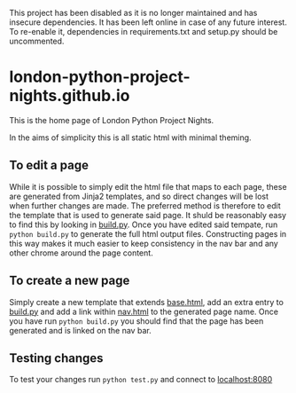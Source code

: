 This project has been disabled as it is no longer maintained and has insecure dependencies.
It has been left online in case of any future interest.
To re-enable it, dependencies in requirements.txt and setup.py should be uncommented.

# london-python-project-nights.github.io

This is the home page of London Python Project Nights. 

In the aims of simplicity this is all static html with minimal theming.

## To edit a page

While it is possible to simply edit the html file that maps to each page, these are generated from Jinja2 templates, and so direct changes will be lost when further changes are made. The preferred method is therefore to edit the template that is used to generate said page. It shuld be reasonably easy to find this by looking in [build.py](build.py). Once you have edited said tempate, run `python build.py` to generate the full html output files. Constructing pages in this way makes it much easier to keep consistency in the nav bar and any other chrome around the page content.

## To create a new page

Simply create a new template that extends [base.html](templates/html/base.html), add an extra entry to [build.py](build.py) and add a link within [nav.html](templates/html/nav.html) to the generated page name. Once you have run `python build.py` you should find that the page has been generated and is linked on the nav bar.

## Testing changes

To test your changes run `python test.py` and connect to [localhost:8080](http://localhost:8080/)
